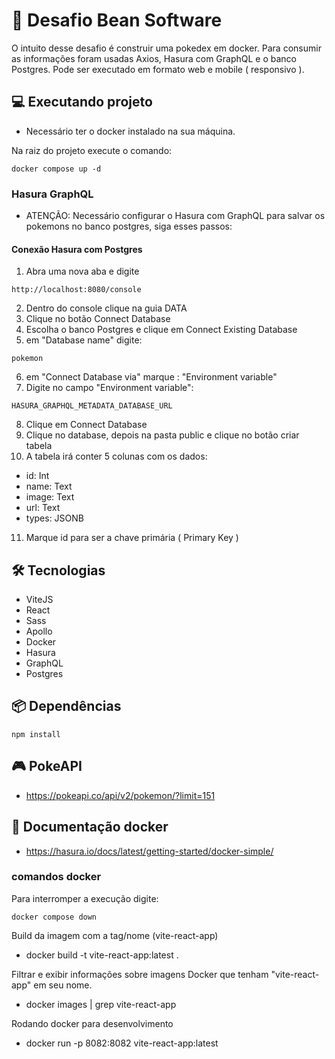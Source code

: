 # 🚀 Desafio Bean Software

O intuito desse desafio é construir uma pokedex em docker. Para consumir as informações foram usadas Axios, Hasura com GraphQL e o banco Postgres. Pode ser executado em formato web e mobile ( responsivo ).

## 💻 Executando projeto

- Necessário ter o docker instalado na sua máquina.
  
Na raiz do projeto execute o comando:

```
docker compose up -d
```
### Hasura GraphQL

- ATENÇÃO: Necessário configurar o Hasura com GraphQL para salvar os pokemons no banco postgres, siga esses passos:

#### Conexão Hasura com Postgres

1) Abra uma nova aba e digite

```
http://localhost:8080/console
```
2) Dentro do console clique na guia DATA
3) Clique no botão Connect Database
4) Escolha o banco Postgres e clique em Connect Existing Database
5) em "Database name" digite:

```
pokemon
```

6) em "Connect Database via" marque : "Environment variable"
7) Digite no campo "Environment variable":

```
HASURA_GRAPHQL_METADATA_DATABASE_URL
```

8) Clique em Connect Database
9) Clique no database, depois na pasta public e clique no botão criar tabela
10) A tabela irá conter 5 colunas com os dados:
   - id: Int
   - name: Text
   - image: Text
   - url: Text
   - types: JSONB

11) Marque id para ser a chave primária ( Primary Key )
     

## 🛠️ Tecnologias

- ViteJS
- React
- Sass
- Apollo
- Docker
- Hasura
- GraphQL
- Postgres 

## 📦 Dependências
```
npm install
```

## 🎮 PokeAPI
- https://pokeapi.co/api/v2/pokemon/?limit=151

## 📄 Documentação docker
- https://hasura.io/docs/latest/getting-started/docker-simple/

### comandos docker

Para interromper a execução digite:

```
docker compose down
```

Build da imagem com a tag/nome (vite-react-app)
- docker build -t vite-react-app:latest .

Filtrar e exibir informações sobre imagens Docker que tenham "vite-react-app" em seu nome.
- docker images | grep vite-react-app

Rodando docker para desenvolvimento
- docker run -p 8082:8082 vite-react-app:latest